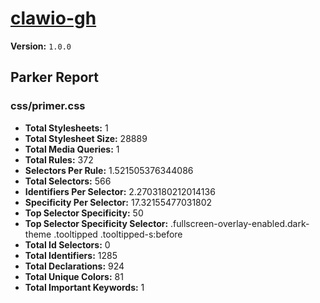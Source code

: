 # [clawio-gh]( http://clawio.github.io )

**Version:** `1.0.0`

## Parker Report

### css/primer.css

- **Total Stylesheets:** 1
- **Total Stylesheet Size:** 28889
- **Total Media Queries:** 1
- **Total Rules:** 372
- **Selectors Per Rule:** 1.521505376344086
- **Total Selectors:** 566
- **Identifiers Per Selector:** 2.2703180212014136
- **Specificity Per Selector:** 17.32155477031802
- **Top Selector Specificity:** 50
- **Top Selector Specificity Selector:** .fullscreen-overlay-enabled.dark-theme .tooltipped .tooltipped-s:before
- **Total Id Selectors:** 0
- **Total Identifiers:** 1285
- **Total Declarations:** 924
- **Total Unique Colors:** 81
- **Total Important Keywords:** 1

